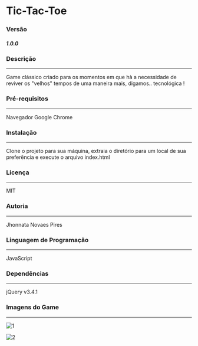 # Tic-Tac-Toe

### Versão
##### 1.0.0

### Descrição
---
Game clássico criado para os momentos em que hà a necessidade de reviver os "velhos" tempos de uma maneira mais, digamos.. tecnológica ! 

### Pré-requisitos
---
Navegador Google Chrome

### Instalação
---
Clone o projeto para sua máquina, extraia o diretório para um local de sua preferência e execute o arquivo index.html

### Licença
---
MIT

### Autoria
---
Jhonnata Novaes Pires

### Linguagem de Programação
---
JavaScript


### Dependências
---
jQuery v3.4.1

### Imagens do Game
---

![1](https://user-images.githubusercontent.com/34194789/71315321-e5c6c900-2438-11ea-82fb-5d1bfeb5d1fd.PNG)

![2](https://user-images.githubusercontent.com/34194789/71315322-ea8b7d00-2438-11ea-9677-00778010710d.PNG)
